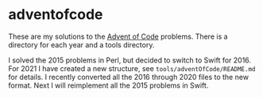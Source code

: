 # adventofcode
These are my solutions to the [Advent of Code](http://adventofcode.com/) problems.  There is a directory for each year and a tools directory.

I solved the 2015 problems in Perl, but decided to switch to Swift for 2016.  For 2021 I have created a new structure, see `tools/adventOfCode/README.md` for details.  I recently converted all the 2016 through 2020 files to the new format.  Next I will reimplement all the 2015 problems in Swift.